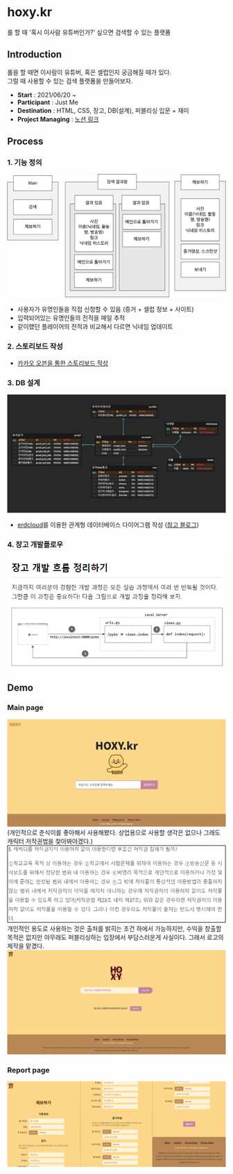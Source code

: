 # hoxy.kr
롤 할 때 '혹시 이사람 유튜버인가?' 싶으면 검색할 수 있는 플랫폼  

## Introduction
롤을 할 때면 이사람이 유튜버, 혹은 셀럽인지 궁금해질 때가 있다.  
그럴 때 사용할 수 있는 검색 플랫폼을 만들어보자.  
- **Start** : 2021/06/20 ~  
- **Participant** : Just Me
- **Destination** : HTML, CSS, 장고, DB(설계), 퍼블리싱 입문 + 재미
- **Project Managing** : [노션 링크](https://www.notion.so/casselkim/HOXY-686358c4cac94619ae9af01d569646d2)  

## Process
### 1. 기능 정의
![image](image1.png)
- 사용자가 유명인들을 직접 신청할 수 있음 (증거 + 셀럽 정보 + 사이트)
- 입력되어있는 유명인들의 전적을 매일 추적
- 같이했던 플레이어의 전적과 비교해서 다르면 닉네임 업데이트

### 2. 스토리보드 작성
- [카카오 오븐을 통한 스토리보드 작성](https://ovenapp.io/view/TPsALalvuPTjatV9Xe4Av7izp8rngkZL/Lynbr)  

### 3. DB 설계
![image](image2.png)  
- [erdcloud](https://www.erdcloud.com/)를 이용한 관계형 데이터베이스 다이어그램 작성 ([참고 블로그](https://velog.io/@drrobot409/DataAnalyst3.-%EA%B4%80%EA%B3%84%ED%98%95-%EB%8D%B0%EC%9D%B4%ED%84%B0%EB%B2%A0%EC%9D%B4%EC%8A%A4%EC%99%80-%ED%85%8C%EC%9D%B4%EB%B8%94%EC%9D%98-%EC%9D%B4%ED%95%B4))  


### 4. 장고 개발플로우
![image](image3.png)

## Demo
### Main page
![image](image4.png)  
(개인적으로 춘식이를 좋아해서 사용해봤다. 상업용으로 사용할 생각은 없으나 그래도 캐릭터 저작권법을 찾아봐야겠다.)  
![image](image5.png)  
개인적인 용도로 사용하는 것은 출처를 밝히는 조건 하에서 가능하지만, 수익을 창출할 목적은 없지만 아무래도 퍼블리싱하는 입장에서 부담스러운게 사실이다. 그래서 로고의 제작을 맡겼다.  
![image](image6.PNG)
### Report page
![image](image7.png)
